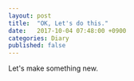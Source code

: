 ```yaml
---
layout: post
title:  "OK, Let's do this."
date:   2017-10-04 07:48:00 +0900
categories: Diary
published: false
---
```

Let's make something new.